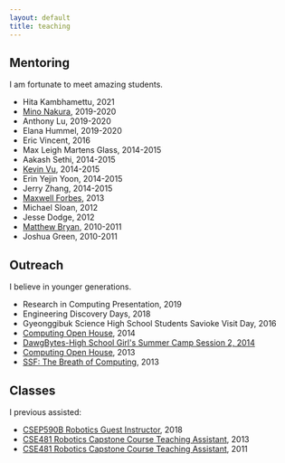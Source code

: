 ```yaml
---
layout: default
title: teaching
---
```


## Mentoring

I am fortunate to meet amazing students.

* Hita Kambhamettu, 2021
* [Mino Nakura](https://www.linkedin.com/in/nakuram/), 2019-2020
* Anthony Lu, 2019-2020
* Elana Hummel, 2019-2020
* Eric Vincent, 2016
* Max Leigh Martens Glass, 2014-2015
* Aakash Sethi, 2014-2015
* [Kevin Vu](https://www.linkedin.com/in/kevinmvu/), 2014-2015
* Erin Yejin Yoon, 2014-2015
* Jerry Zhang, 2014-2015
* [Maxwell Forbes](https://maxwellforbes.com/), 2013
* Michael Sloan, 2012
* Jesse Dodge, 2012
* [Matthew Bryan](https://www.linkedin.com/in/matthew-bryan-5b3663139/), 2010-2011
* Joshua Green, 2010-2011

## Outreach

I believe in younger generations.

* Research in Computing Presentation, 2019
* Engineering Discovery Days, 2018
* Gyeonggibuk Science High School Students Savioke Visit Day, 2016
* [Computing Open House](https://www.facebook.com/media/set/?set=a.937550346273223.1073741871.416582038370059), 2014
* [DawgBytes-High School Girl's Summer Camp Session 2, 2014](https://www.facebook.com/media/set/?set=a.631276730233921.1073741834.416582038370059)
* [Computing Open House](https://www.facebook.com/media/set/?set=a.726019964092930.1073741852.416582038370059&type=1), 2013
* [SSF: The Breath of Computing](https://www.facebook.com/media/set/?set=a.631276730233921.1073741834.416582038370059&type=3), 2013

## Classes

I previous assisted:

* [CSEP590B Robotics Guest Instructor](https://courses.cs.washington.edu/courses/csep590b/18sp/), 2018
* [CSE481 Robotics Capstone Course Teaching Assistant](http://courses.cs.washington.edu/courses/cse481c/13au/), 2013
* [CSE481 Robotics Capstone Course Teaching Assistant](http://courses.cs.washington.edu/courses/cse481c/11au/), 2011
